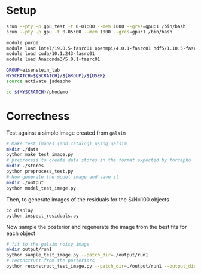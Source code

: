 # Setup
```bash
srun --pty -p gpu_test -t 0-01:00 --mem 1000 --gres=gpu:1 /bin/bash
srun --pty -p gpu -t 0-05:00 --mem 1000 --gres=gpu:1 /bin/bash

module purge
module load intel/19.0.5-fasrc01 openmpi/4.0.1-fasrc01 hdf5/1.10.5-fasrc01
module load cuda/10.1.243-fasrc01
module load Anaconda3/5.0.1-fasrc01

GROUP=eisenstein_lab
MYSCRATCH=${SCRATCH}/${GROUP}/${USER}
source activate jadespho

cd ${MYSCRATCH}/phodemo
```

# Correctness

Test against a simple image created from `galsim`

```sh
# Make test images (and catalog) using galsim
mkdir ./data
python make_test_image.py
# preprocess to create data stores in the format expected by forcepho
mkdir ./stores
python preprocess_test.py
# Now generate the model image and save it
mkdir ./output
python model_test_image.py
```

Then, to generate images of the residuals for the S/N=100 objects
```
cd display
python inspect_residuals.py
```

Now sample the posterior and regenerate the image from the best fits for each object

```sh
# fit to the galsim noisy image
mkdir output/run1
python sample_test_image.py --patch_dir=./output/run1
# reconstruct from the posteriors
python reconstruct_test_image.py --patch_dir=./output/run1 --output_dir=./output
```
